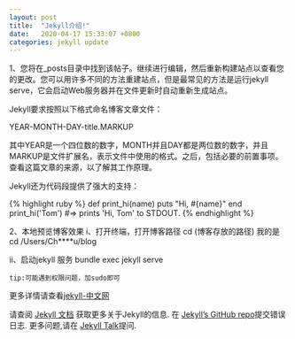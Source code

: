 ```yaml
---
layout: post
title:  "Jekyll介绍!"
date:   2020-04-17 15:33:07 +0800
categories: jekyll update
---
```


1、您将在_posts目录中找到该帖子。继续进行编辑，然后重新构建站点以查看您的更改。您可以用许多不同的方法重建站点，但是最常见的方法是运行jekyll serve，它会启动Web服务器并在文件更新时自动重新生成站点。

Jekyll要求按照以下格式命名博客文章文件：

YEAR-MONTH-DAY-title.MARKUP

其中YEAR是一个四位数的数字，MONTH并且DAY都是两位数的数字，并且MARKUP是文件扩展名，表示文件中使用的格式。之后，包括必要的前置事项。查看这篇文章的来源，以了解其工作原理。

Jekyll还为代码段提供了强大的支持：

{% highlight ruby %}
def print_hi(name)
  puts "Hi, #{name}"
end
print_hi('Tom')
#=> prints 'Hi, Tom' to STDOUT.
{% endhighlight %}

2、本地预览博客效果
i、打开终端，打开博客路径 cd (博客存放的路径)   我的是 cd /Users/Ch****u/blog 

ii、启动jekyll 服务  bundle exec jekyll serve

	tip:可能遇到权限问题，加sudo即可
更多详情请查看[jekyll-中文网][jekyll-中文网]


请查阅 [Jekyll 文档][jekyll-docs] 获取更多关于Jekyll的信息. 在 [Jekyll’s GitHub repo][jekyll-gh]提交错误日志. 更多问题,请在 [Jekyll Talk][jekyll-talk]提问.

[jekyll-docs]: https://jekyllrb.com/docs/home
[jekyll-gh]:   https://github.com/jekyll/jekyll
[jekyll-talk]: https://talk.jekyllrb.com/
[jekyll-中文网]: https://www.jekyll.com.cn/
